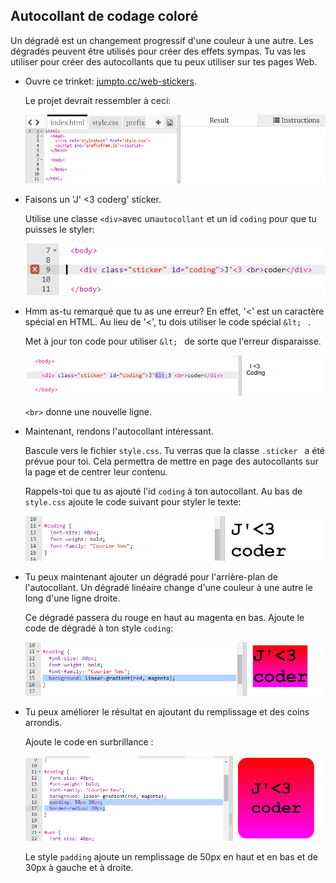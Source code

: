 ## Autocollant de codage coloré

Un dégradé est un changement progressif d'une couleur à une autre. Les dégradés peuvent être utilisés pour créer des effets sympas. Tu vas les utiliser pour créer des autocollants que tu peux utiliser sur tes pages Web.

+ Ouvre ce trinket: <a href="http://jumpto.cc/web-stickers" target="_blank">jumpto.cc/web-stickers</a>.
    
    Le projet devrait ressembler à ceci:
    
    ![capture d'écran](images/stickers-starter.png)

+ Faisons un 'J' <3 coderg' sticker.
    
    Utilise une classe `<div>`avec un`autocollant` et un id `coding` pour que tu puisses le styler:
    
    ![capture d'écran](images/stickers-coding-error.png)

+ Hmm as-tu remarqué que tu as une erreur? En effet, '<' est un caractère spécial en HTML. Au lieu de '<', tu dois utiliser le code spécial `&lt; ` .
    
    Met à jour ton code pour utiliser `&lt; ` de sorte que l'erreur disparaisse.
    
    ![capture d'écran](images/stickers-coding-fixed.png)
    
    `<br>` donne une nouvelle ligne.

+ Maintenant, rendons l'autocollant intéressant.
    
    Bascule vers le fichier ` style.css `. Tu verras que la classe `.sticker ` a été prévue pour toi. Cela permettra de mettre en page des autocollants sur la page et de centrer leur contenu.
    
    Rappels-toi que tu as ajouté l'id `coding` à ton autocollant. Au bas de ` style.css ` ajoute le code suivant pour styler le texte:
    
    ![capture d'écran](images/stickers-coding-font.png)

+ Tu peux maintenant ajouter un dégradé pour l'arrière-plan de l'autocollant. Un dégradé linéaire change d'une couleur à une autre le long d'une ligne droite.
    
    Ce dégradé passera du rouge en haut au magenta en bas. Ajoute le code de dégradé à ton style `coding`:
    
    ![capture d'écran](images/stickers-coding-gradient.png)

+ Tu peux améliorer le résultat en ajoutant du remplissage et des coins arrondis.
    
    Ajoute le code en surbrillance :
    
    ![capture d'écran](images/stickers-coding-padding.png)
    
    Le style `padding` ajoute un remplissage de 50px en haut et en bas et de 30px à gauche et à droite.